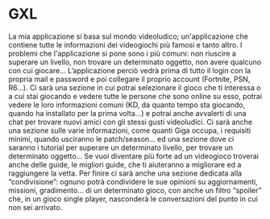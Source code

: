 # GXL
La mia applicazione si basa sul mondo videoludico; un'applicazione che contiene tutte le informazioni dei videogiochi più famosi e tanto altro.
I problemi che l'applicazione si pone sono i più comuni: non riuscire a superare un livello, non trovare un determinato oggetto, non avere qualcuno con cui giocare…
L’applicazione perciò vedrà prima di tutto il login con la propria mail e password e poi collegare il proprio account (Fortnite, PSN, R6…).
Ci sarà una sezione in cui potrai selezionare il gioco che ti interessa o a cui stai giocando e vedere tutte le persone che sono online su esso, potrai vedere le loro informazioni comuni (KD, da quanto tempo sta giocando, quando ha installato per la prima volta…) e potrai anche avvalerti di una chat per trovare nuovi amici con gli stessi gusti videoludici.
Ci sarà anche una sezione sulle varie informazioni, come quanti Giga occupa, i requisiti minimi, quando usciranno le patch/season… ed una sezione dove ci saranno i tutorial per superare un determinato livello, per trovare un determinato oggetto…
Se vuoi diventare più forte ad un videogioco troverai anche delle guide, le migliori guide, che ti aiuteranno a migliorare ed a raggiungere la vetta.
Per finire ci sarà anche una sezione dedicata alla “condivisione”: ognuno potrà condividere le sue opinioni su aggiornamenti, missioni, gradimento… di un determinato gioco, con anche un filtro “spoiler” che, in un gioco single player, nasconderà le conversazioni del punto in cui non sei arrivato.

